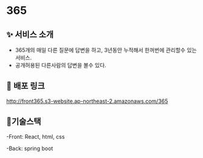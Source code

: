 # 365

## ✨ 서비스 소개
- 365개의 매일 다른 질문에 답변을 하고, 3년동안 누적해서 한꺼번에 관리할수 있는 서비스.
- 공개허용된 다른사람의 답변을 볼수 있다.


## 🎈 배포 링크
  http://front365.s3-website.ap-northeast-2.amazonaws.com/365


## 🎐기술스택
-Front: React, html, css

-Back: spring boot

